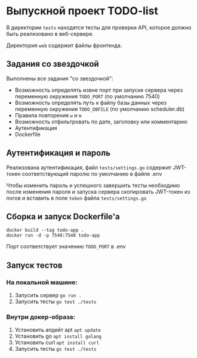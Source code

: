 # Выпускной проект TODO-list
В директории `tests` находятся тесты для проверки API, которое должно быть реализовано в веб-сервере.

Директория `web` содержит файлы фронтенда.

## Задания со звездочкой

Выполнены все задания "со звездочкой":
-   Возможность определять извне порт при запуске сервера через переменную окружения `TODO_PORT` (по умолчанию 7540)
-   Возможность определять путь к файлу базы данных через переменную окружения `TODO_DBFILE` (по умолчанию scheduler.db)
-   Правила повторения `w` и `m`
-   Возможность отфильтровать по дате, заголовку или комментарию
-   Аутентификация
-   Dockerfile

## Аутентификация и пароль

Реализована аутентификация, файл `tests/settings.go` содержит JWT-токен соответствующий паролю по умолчанию в файле .env

Чтобы изменить пароль и успешного завершить тесты необходимо после изменения пароля и запуска сервера скопировать JWT-токен из логов и вставить в поле `token` файла `tests/settings.go`

## Сборка и запуск Dockerfile'a
```
docker build --tag todo-app .
docker run -d -p 7540:7540 todo-app
```
Порт соответствует значению `TODO_PORT` в .env

## Запуск тестов
### На локальной машине:
1. Запусить сервер `go run .`
2. Запусить тесты `go test ./tests`

### Внутри докер-образа:
1. Установить апдейт apt `apt update`
2. Установить go `apt install golang`
3. Установить curl `apt install curl`
4. Запусить тесты `go test ./tests`